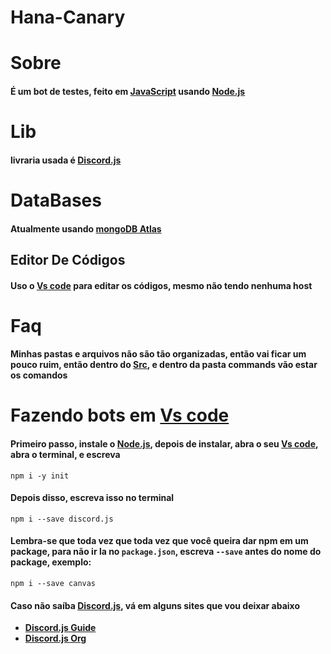 # Hana-Canary
# Sobre

#### É um bot de testes, feito em [JavaScript](https://www.javascript.com/) usando [Node.js](https://nodejs.org/en/)

# Lib

#### livraria usada é [Discord.js](https://discord.js.org/?source=post_page---------------------------#/)

# DataBases

#### Atualmente usando [mongoDB Atlas](https://www.mongodb.com/cloud/atlas/lp/try2?utm_source=bing&utm_campaign=bs_americas_brazil_search_brand_atlas_desktop&utm_term=mongodb%20atlas&utm_medium=cpc_paid_search&utm_ad=e&utm_ad_campaign_id=386028217&msclkid=e8b9fb14a76319885e2f9b00cb110b83)

## Editor De Códigos

#### Uso o [Vs code](https://code.visualstudio.com/) para editar os códigos, mesmo não tendo nenhuma host

# Faq

#### Minhas pastas e arquivos não são tão organizadas, então vai ficar um pouco ruim, então dentro do [Src](https://github.com/kayke981/HanaCanary/tree/main/src), e dentro da pasta commands vão estar os comandos

# Fazendo bots em [Vs code](https://code.visualstudio.com/)

#### Primeiro passo, instale o [Node.js](https://nodejs.org/en/), depois de instalar, abra o seu [Vs code](https://code.visualstudio.com/), abra o terminal, e escreva
```
npm i -y init
```

#### Depois disso, escreva isso no terminal

```
npm i --save discord.js
````

#### Lembra-se que toda vez que toda vez que você queira dar npm em um package, para não ir la no `package.json`, escreva `--save` antes do nome do package, exemplo:
```
npm i --save canvas
```

#### Caso não saíba [Discord.js](https://discord.js.org/?source=post_page---------------------------#/), vá em alguns sites que vou deixar abaixo
- **[Discord.js Guide](https://discordjs.guide/)**
- **[Discord.js Org](https://discord.js.org/?source=post_page---------------------------#/)**

